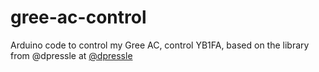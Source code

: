 # gree-ac-control
Arduino code to control my Gree AC, control YB1FA, based on the library from @dpressle at [@dpressle](https://github.com/dpressle/MySensors/tree/master/AcControl/Library)
